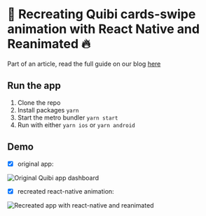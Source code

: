 # 📱 Recreating Quibi cards-swipe animation with React Native and Reanimated 🔥

Part of an article, read the full guide on our blog [here](https://thewidlarzgroup.com/quibi-swipe-cards//)

## Run the app

1. Clone the repo
2. Install packages `yarn`
3. Start the metro bundler `yarn start`
4. Run with either `yarn ios` or `yarn android`

## Demo

- [x] original app:

![Original Quibi app dashboard](./original.gif)

- [x] recreated react-native animation:

![Recreated app with react-native and reanimated](./final_2.gif)
